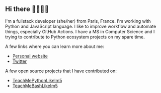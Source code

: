 ## Hi there 👩🏽‍💻👋

I'm a fullstack developer (she/her) from Paris, France. I'm working with Python and JavaScript language. I like to improve workflow and automate things, especially GitHub Actions. I have a MS in Computer Science and I trying to contribute to Python ecosystem projects on my spare time.   

A few links where you can learn more about me:
- [Personal website](https://sarahabd.com)
- [Twitter](https://twitter.com/s_abderemane)

A few open source projects that I have contributed on:
- [TeachMePythonLikeIm5](https://github.com/inspirezonetech/TeachMePythonLikeIm5)
- [TeachMeBashLikeIm5](https://github.com/inspirezonetech/TeachMeBashLikeIm5)

